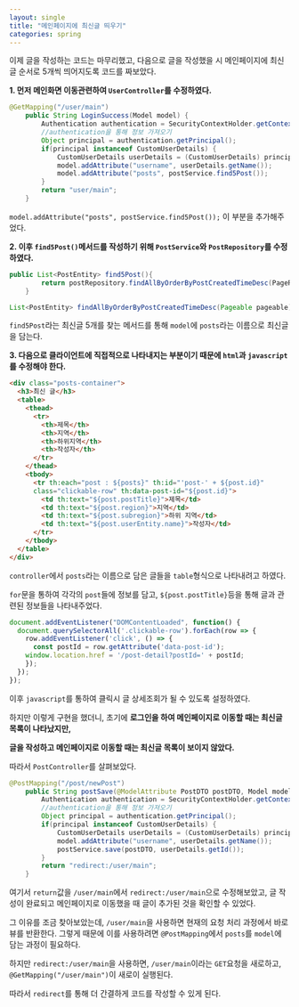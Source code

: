 ```yaml
---
layout: single
title: "메인페이지에 최신글 띄우기"
categories: spring
---
```


이제 글을 작성하는 코드는 마무리했고, 다음으로 글을 작성했을 시 메인페이지에 최신글 순서로 5개씩 띄어지도록 코드를 짜보았다.

**1. 먼저 메인화면 이동관련하여 `UserController`를 수정하였다.**

```java
@GetMapping("/user/main")
	public String LoginSuccess(Model model) {
		Authentication authentication = SecurityContextHolder.getContext().getAuthentication();
		//authentication을 통해 정보 가져오기
		Object principal = authentication.getPrincipal();
		if(principal instanceof CustomUserDetails) {
			CustomUserDetails userDetails = (CustomUserDetails) principal;
			model.addAttribute("username", userDetails.getName());
			model.addAttribute("posts", postService.find5Post());
		}
		return "user/main";
	}
```

`model.addAttribute("posts", postService.find5Post());` 이 부분을 추가해주었다.

**2. 이후 `find5Post()`메서드를 작성하기 위해 `PostService`와 `PostRepository`를 수정하였다.**

```java
public List<PostEntity> find5Post(){
		return postRepository.findAllByOrderByPostCreatedTimeDesc(PageRequest.of(0, 5));
	}

List<PostEntity> findAllByOrderByPostCreatedTimeDesc(Pageable pageable);
```

`find5Post`라는 최신글 5개를 찾는 메서드를 통해 `model`에 `posts`라는 이름으로 최신글을 담는다.

**3. 다음으로 클라이언트에 직접적으로 나타내지는 부분이기 때문에 `html`과 `javascript`를 수정해야 한다.**

```html
<div class="posts-container">
  <h3>최신 글</h3>
  <table>
    <thead>
      <tr>
        <th>제목</th>
        <th>지역</th>
        <th>하위지역</th>
        <th>작성자</th>
      </tr>
    </thead>
    <tbody>
      <tr th:each="post : ${posts}" th:id="'post-' + ${post.id}"
      class="clickable-row" th:data-post-id="${post.id}">
        <td th:text="${post.postTitle}">제목</td>
        <td th:text="${post.region}">지역</td>
        <td th:text="${post.subregion}">하위 지역</td>
        <td th:text="${post.userEntity.name}">작성자</td>
      </tr>
    </tbody>
  </table>
</div>
```

`controller`에서 `posts`라는 이름으로 담은 글들을 `table`형식으로 나타내려고 하였다.

`for`문을 통하여 각각의 `post`들에 정보를 담고, `${post.postTitle}`등을 통해 글과 관련된 정보들을 나타내주었다.

```javascript
document.addEventListener("DOMContentLoaded", function() {
  document.querySelectorAll('.clickable-row').forEach(row => {
    row.addEventListener('click', () => {
      const postId = row.getAttribute('data-post-id');
    window.location.href = '/post-detail?postId=' + postId;
    });
  });
});
```

이후 `javascript`를 통하여 클릭시 글 상세조회가 될 수 있도록 설정하였다.

하지만 이렇게 구현을 했더니, 초기에 **로그인을 하여 메인페이지로 이동할 때는 최신글 목록이 나타났지만,** 

**글을 작성하고 메인페이지로 이동할 때는 최신글 목록이 보이지 않았다.**

따라서 `PostController`를 살펴보았다.

```java
@PostMapping("/post/newPost")
	public String postSave(@ModelAttribute PostDTO postDTO, Model model) {
		Authentication authentication = SecurityContextHolder.getContext().getAuthentication();
		//authentication을 통해 정보 가져오기
		Object principal = authentication.getPrincipal();
		if(principal instanceof CustomUserDetails) {
			CustomUserDetails userDetails = (CustomUserDetails) principal;
			model.addAttribute("username", userDetails.getName());
			postService.save(postDTO, userDetails.getId());		
		}
		return "redirect:/user/main";
	}
```

여기서 `return`값을 `/user/main`에서 `redirect:/user/main`으로 수정해보았고, 글 작성이 완료되고 메인페이지로 이동했을 때 글이 추가된 것을 확인할 수 있었다. 

그 이유를 조금 찾아보았는데, `/user/main`을 사용하면 현재의 요청 처리 과정에서 바로 뷰를 반환한다. 그렇게 때문에 이를 사용하려면 `@PostMapping`에서 `posts`를 `model`에 담는 과정이 필요하다.

하지만 `redirect:/user/main`을 사용하면, `/user/main`이라는 `GET`요청을 새로하고, `@GetMapping("/user/main")`이 새로이 실행된다.

따라서 `redirect`를 통해 더 간결하게 코드를 작성할 수 있게 된다.

